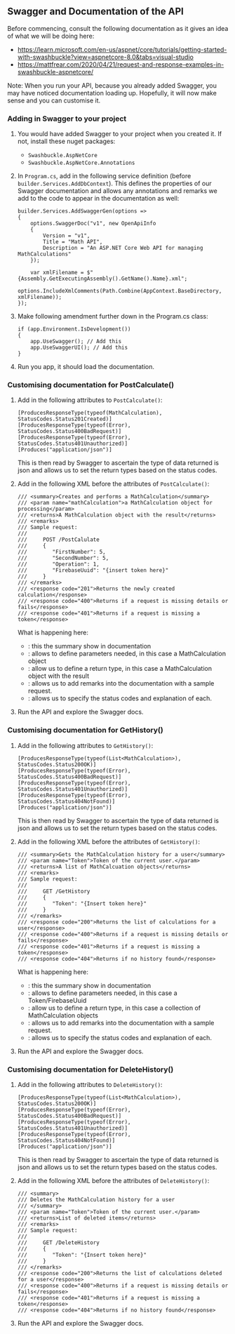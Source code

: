 ## Swagger and Documentation of the API

Before commencing, consult the following documentation as it gives an idea of what we will be doing here:
* https://learn.microsoft.com/en-us/aspnet/core/tutorials/getting-started-with-swashbuckle?view=aspnetcore-8.0&tabs=visual-studio
* https://mattfrear.com/2020/04/21/request-and-response-examples-in-swashbuckle-aspnetcore/

Note: When you run your API, because you already added Swagger, you may have noticed documentation loading up. Hopefully, it will now make sense and you can customise it.

### Adding in Swagger to your project

1. You would have added Swagger to your project when you created it. If not, install these nuget packages:
    * `Swashbuckle.AspNetCore`
    * `Swashbuckle.AspNetCore.Annotations`

1.  In `Program.cs`, add in the following service definition (before `builder.Services.AddDbContext`). This defines the properties of our Swagger documentation and allows any annotations and remarks we add to the code to appear in the documentation as well:
    ```
    builder.Services.AddSwaggerGen(options =>
    {
        options.SwaggerDoc("v1", new OpenApiInfo
        {
            Version = "v1",
            Title = "Math API",
            Description = "An ASP.NET Core Web API for managing MathCalculations"
        });

        var xmlFilename = $"{Assembly.GetExecutingAssembly().GetName().Name}.xml";
        options.IncludeXmlComments(Path.Combine(AppContext.BaseDirectory, xmlFilename));
    });
    ```

1. Make following amendment further down in the Program.cs class:
    ```
    if (app.Environment.IsDevelopment())
    {
        app.UseSwagger(); // Add this
        app.UseSwaggerUI(); // Add this
    }
    ```
1. Run you app, it should load the documentation.

### Customising documentation for PostCalculate()

1. Add in the following attributes to `PostCalculate()`:

    ```
    [ProducesResponseType(typeof(MathCalculation), StatusCodes.Status201Created)]
    [ProducesResponseType(typeof(Error), StatusCodes.Status400BadRequest)]
    [ProducesResponseType(typeof(Error), StatusCodes.Status401Unauthorized)]
    [Produces("application/json")]
    ```
    This is then read by Swagger to ascertain the type of data returned is json and allows us to set the return types based on the status codes.

1. Add in the following XML before the attributes of `PostCalculate()`:

    ```
    /// <summary>Creates and performs a MathCalculation</summary>
    /// <param name="mathCalculation">a MathCalculation object for processing</param>
    /// <returns>A MathCalculation object with the result</returns>
    /// <remarks>
    /// Sample request:
    /// 
    ///     POST /PostCalulate
    ///     {
    ///        "FirstNumber": 5,
    ///        "SecondNumber": 5,
    ///        "Operation": 1,
    ///        "FirebaseUuid": "{insert token here}"
    ///     }
    /// </remarks>
    /// <response code="201">Returns the newly created calculation</response>
    /// <response code="400">Returns if a request is missing details or fails</response>
    /// <response code="401">Returns if a request is missing a token</response>
    ````

    What is happening here:
    * <summary>: this the summary show in documentation
    * <param>: allows to define parameters needed, in this case a MathCalculation object
    * <returns>: allow us to define a return type, in this case a MathCalculation object with the result
    * <remarks>: allows us to add remarks into the documentation with a sample request.
    * <response>: allows us to specify the status codes and explanation of each.

1. Run the API and explore the Swagger docs.

### Customising documentation for GetHistory()
1. Add in the following attributes to `GetHistory()`:

    ```
    [ProducesResponseType(typeof(List<MathCalculation>), StatusCodes.Status200OK)]
    [ProducesResponseType(typeof(Error), StatusCodes.Status400BadRequest)]
    [ProducesResponseType(typeof(Error), StatusCodes.Status401Unauthorized)]
    [ProducesResponseType(typeof(Error), StatusCodes.Status404NotFound)]
    [Produces("application/json")]
    ```
    This is then read by Swagger to ascertain the type of data returned is json and allows us to set the return types based on the status codes.
1. Add in the following XML before the attributes of `GetHistory()`:

    ```
    /// <summary>Gets the MathCalculation history for a user</summary>
    /// <param name="Token">Token of the current user.</param>
    /// <returns>A list of MathCalcuation objects</returns>
    /// <remarks>
    /// Sample request:
    /// 
    ///     GET /GetHistory
    ///     {
    ///        "Token": "{Insert token here}"
    ///     }
    /// </remarks>
    /// <response code="200">Returns the list of calculations for a user</response>
    /// <response code="400">Returns if a request is missing details or fails</response>
    /// <response code="401">Returns if a request is missing a token</response>
    /// <response code="404">Returns if no history found</response>
    ````

    What is happening here:
    * <summary>: this the summary show in documentation
    * <param>: allows to define parameters needed, in this case a Token/FirebaseUuid
    * <returns>: allow us to define a return type, in this case a collection of MathCalculation objects
    * <remarks>: allows us to add remarks into the documentation with a sample request.
    * <response>: allows us to specify the status codes and explanation of each.
1. Run the API and explore the Swagger docs.

### Customising documentation for DeleteHistory()

1. Add in the following attributes to `DeleteHistory()`:
    ```
    [ProducesResponseType(typeof(List<MathCalculation>), StatusCodes.Status200OK)]
    [ProducesResponseType(typeof(Error), StatusCodes.Status400BadRequest)]
    [ProducesResponseType(typeof(Error), StatusCodes.Status401Unauthorized)]
    [ProducesResponseType(typeof(Error), StatusCodes.Status404NotFound)]
    [Produces("application/json")]
    ```
    This is then read by Swagger to ascertain the type of data returned is json and allows us to set the return types based on the status codes.

1. Add in the following XML before the attributes of `DeleteHistory()`:
    ```
    /// <summary>
    /// Deletes the MathCalculation history for a user
    /// </summary>
    /// <param name="Token">Token of the current user.</param>
    /// <returns>List of deleted items</returns>
    /// <remarks>
    /// Sample request:
    /// 
    ///     GET /DeleteHistory
    ///     {
    ///        "Token": "{Insert token here}"
    ///     }
    /// </remarks>
    /// <response code="200">Returns the list of calculations deleted for a user</response>
    /// <response code="400">Returns if a request is missing details or fails</response>
    /// <response code="401">Returns if a request is missing a token</response>
    /// <response code="404">Returns if no history found</response>
    ```
1. Run the API and explore the Swagger docs.
